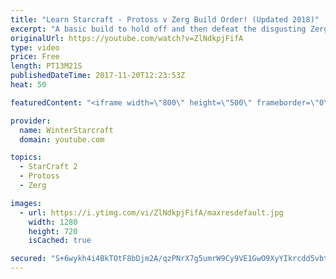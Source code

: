 ```yaml
---
title: "Learn Starcraft - Protoss v Zerg Build Order! (Updated 2018)"
excerpt: "A basic build to hold off and then defeat the disgusting Zerg! Meant for lower level players who have little direction, not for high level players looking for the dankest meta :) -- Watch live at https://www.twitch.tv/wintergaming"
originalUrl: https://youtube.com/watch?v=ZlNdkpjFifA
type: video
price: Free
length: PT13M21S
publishedDateTime: 2017-11-20T12:23:53Z
heat: 50

featuredContent: "<iframe width=\"800\" height=\"500\" frameborder=\"0\" src=\"https://www.youtube.com/embed/ZlNdkpjFifA\" allow=\"accelerometer; autoplay; encrypted-media; gyroscope; picture-in-picture\" allowfullscreen></iframe>"

provider:
  name: WinterStarcraft
  domain: youtube.com

topics:
  - StarCraft 2
  - Protoss
  - Zerg

images:
  - url: https://i.ytimg.com/vi/ZlNdkpjFifA/maxresdefault.jpg
    width: 1280
    height: 720
    isCached: true

secured: "S+6wykh4i4BkTOtF8bDjm2A/qzPNrX7g5umrW9Cy9VE1GwO9XyYIkrcdd5vbtA4JGuoxbPYl4xeQ/VtteZEPU06kpRvuYu2s8lkuJ8uQND7/b3Zvwi2a6Gk/Y27plypcBgfyqv/+bMEJ2O5LCo8cHE1W00rFyDwlIdXXyvbvl+O6oC+1kxG/kxWpJlSZmUcS+xF+jpTiT3K7dLQF7spj5X94v2/ud++PjB8PVFVKN3yYtutAO/v4faBXZSx6zUDHBSfdZitkXML54nMsWET5LtYL9xfmWMp1KrTa5kFqPOSkhYR/KT+iDiH/k1fFnGDF2pXbGtbSw86FXZKFtrQxLzh3hLxhFQtfnzZscHBnRW9BuuZ2MA5dgVkNL6HKU+HIxk6FkBx4Vvz88SJlHpPaSzK2hNAUXNjLfMWJJeOMm88=;Kd+KLg21DvpJhRb1thtlcQ=="
---
```


